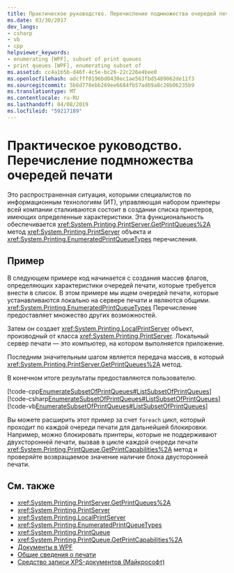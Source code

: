 ```yaml
---
title: Практическое руководство. Перечисление подмножества очередей печати
ms.date: 03/30/2017
dev_langs:
- csharp
- vb
- cpp
helpviewer_keywords:
- enumerating [WPF], subset of print queues
- print queues [WPF], enumerating subset of
ms.assetid: cc4a1b5b-d46f-4c5e-bc26-22c226e4bee0
ms.openlocfilehash: adcfff0196bd0430ec1ae563fbd5489062de11f3
ms.sourcegitcommit: 5b6d778ebb269ee6684fb57ad69a8c28b06235b9
ms.translationtype: MT
ms.contentlocale: ru-RU
ms.lasthandoff: 04/08/2019
ms.locfileid: "59217189"
---
```

# <a name="how-to-enumerate-a-subset-of-print-queues"></a>Практическое руководство. Перечисление подмножества очередей печати
Это распространенная ситуация, которыми специалистов по информационным технологиям (ИТ), управляющая набором принтеры всей компании сталкиваются состоит в создании списка принтеров, имеющих определенные характеристики. Эта функциональность обеспечивается <xref:System.Printing.PrintServer.GetPrintQueues%2A> метод <xref:System.Printing.PrintServer> объекта и <xref:System.Printing.EnumeratedPrintQueueTypes> перечисления.  
  
## <a name="example"></a>Пример  
 В следующем примере код начинается с создания массив флагов, определяющих характеристики очередей печати, которые требуется внести в список. В этом примере мы ищем очередей печати, которые устанавливаются локально на сервере печати и являются общими. <xref:System.Printing.EnumeratedPrintQueueTypes> Перечисление предоставляет множество других возможностей.  
  
 Затем он создает <xref:System.Printing.LocalPrintServer> объект, производный от класса <xref:System.Printing.PrintServer>. Локальный сервер печати — это компьютер, на котором выполняется приложение.  
  
 Последним значительным шагом является передача массив, в который <xref:System.Printing.PrintServer.GetPrintQueues%2A> метод.  
  
 В конечном итоге результаты предоставляются пользователю.  
  
 [!code-cpp[EnumerateSubsetOfPrintQueues#ListSubsetOfPrintQueues](~/samples/snippets/cpp/VS_Snippets_Wpf/EnumerateSubsetOfPrintQueues/CPP/Program.cpp#listsubsetofprintqueues)]
 [!code-csharp[EnumerateSubsetOfPrintQueues#ListSubsetOfPrintQueues](~/samples/snippets/csharp/VS_Snippets_Wpf/EnumerateSubsetOfPrintQueues/CSharp/Program.cs#listsubsetofprintqueues)]
 [!code-vb[EnumerateSubsetOfPrintQueues#ListSubsetOfPrintQueues](~/samples/snippets/visualbasic/VS_Snippets_Wpf/EnumerateSubsetOfPrintQueues/visualbasic/program.vb#listsubsetofprintqueues)]  
  
 Вы можете расширить этот пример за счет `foreach` цикл, который проходит по каждой очереди печати для дальнейшей блокировки. Например, можно блокировать принтеры, которые не поддерживают двухсторонней печати, вызвав в цикле каждой очереди печати <xref:System.Printing.PrintQueue.GetPrintCapabilities%2A> метод и проверяйте возвращаемое значение наличие блока двусторонней печати.  
  
## <a name="see-also"></a>См. также

- <xref:System.Printing.PrintServer.GetPrintQueues%2A>
- <xref:System.Printing.PrintServer>
- <xref:System.Printing.LocalPrintServer>
- <xref:System.Printing.EnumeratedPrintQueueTypes>
- <xref:System.Printing.PrintQueue>
- <xref:System.Printing.PrintQueue.GetPrintCapabilities%2A>
- [Документы в WPF](documents-in-wpf.md)
- [Общие сведения о печати](printing-overview.md)
- [Средство записи XPS-документов (Майкрософт)](https://go.microsoft.com/fwlink/?LinkId=147319)
